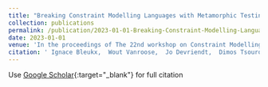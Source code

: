 ```yaml
---
title: "Breaking Constraint Modelling Languages with Metamorphic Testing"
collection: publications
permalink: /publication/2023-01-01-Breaking-Constraint-Modelling-Languages-with-Metamorphic-Testing
date: 2023-01-01
venue: 'In the proceedings of The 22nd workshop on Constraint Modelling and Reformulation, Date: 2023/08/27-2023/08/27, Location: Toronta, Canada'
citation: ' Ignace Bleukx,  Wout Vanroose,  Jo Devriendt,  Dimos Tsouros,  H{\&apos;e}l{\`e}ne Verhaeghe,  Tias Guns, &quot;Breaking Constraint Modelling Languages with Metamorphic Testing.&quot; In the proceedings of The 22nd workshop on Constraint Modelling and Reformulation, Date: 2023/08/27-2023/08/27, Location: Toronta, Canada, 2023.'
---
```

Use [Google Scholar](https://scholar.google.com/scholar?q=Breaking+Constraint+Modelling+Languages+with+Metamorphic+Testing){:target="_blank"} for full citation